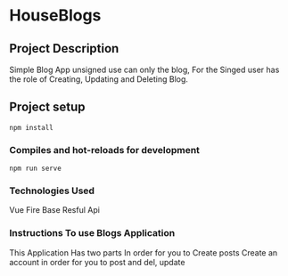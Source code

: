 # HouseBlogs

## Project Description
Simple Blog App unsigned use can only the blog, For the Singed user has the role of Creating, Updating and Deleting Blog.

## Project setup
```
npm install
```

### Compiles and hot-reloads for development
```
npm run serve
```
### Technologies Used
Vue
Fire Base
Resful Api

 ### Instructions To use Blogs Application
 This Application Has two parts  In order for you to Create posts  Create an account in order for you to post and del, update
